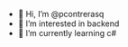 - 👋 Hi, I’m @pcontrerasq
- 👀 I’m interested in backend
- 🌱 I’m currently learning c#

<!---
pcontrerasq/pcontrerasq is a ✨ special ✨ repository because its `README.md` (this file) appears on your GitHub profile.
You can click the Preview link to take a look at your changes.
--->
